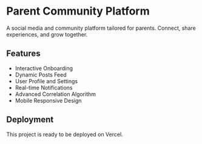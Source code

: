 # Parent Community Platform

A social media and community platform tailored for parents. Connect, share experiences, and grow together.

## Features

- Interactive Onboarding
- Dynamic Posts Feed
- User Profile and Settings
- Real-time Notifications
- Advanced Correlation Algorithm
- Mobile Responsive Design

## Deployment

This project is ready to be deployed on Vercel.